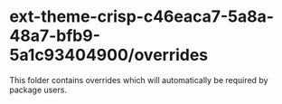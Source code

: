 # ext-theme-crisp-c46eaca7-5a8a-48a7-bfb9-5a1c93404900/overrides

This folder contains overrides which will automatically be required by package users.

